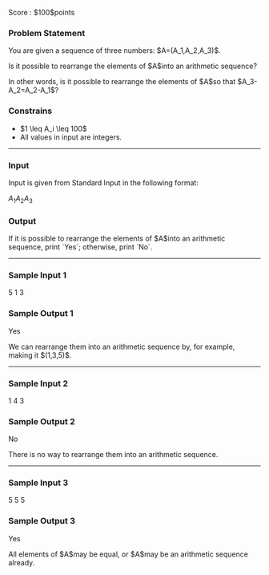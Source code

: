 
<div>

<span>

<span>

<p>
Score : $100$points
</p>

<div>

<section>

### **Problem Statement**

<p>
You are given a sequence of three numbers: $A=(A_1,A_2,A_3)$.
</p>

<p>
Is it possible to rearrange the elements of $A$into an arithmetic sequence?
</p>

<p>
In other words, is it possible to rearrange the elements of $A$so that $A_3-A_2=A_2-A_1$?
</p>

</section>

</div>

<div>

<section>

### **Constrains**

<ul>

<li>
$1 \leq A_i \leq 100$
</li>

<li>
All values in input are integers.
</li>

</ul>

</section>

</div>

---

<div>

<div>

<section>

### **Input**

<p>
Input is given from Standard Input in the following format:
</p>

<div>

$A_1$$A_2$$A_3$
</div>

</section>

</div>

<div>

<section>

### **Output**

<p>
If it is possible to rearrange the elements of $A$into an arithmetic sequence, print `Yes`; otherwise, print `No`.
</p>

</section>

</div>

</div>

---

<div>

<section>

### **Sample Input 1**

<div>

5 1 3

</div>

</section>

</div>

<div>

<section>

### **Sample Output 1**

<div>

Yes

</div>

<p>
We can rearrange them into an arithmetic sequence by, for example, making it $(1,3,5)$.
</p>

</section>

</div>

---

<div>

<section>

### **Sample Input 2**

<div>

1 4 3

</div>

</section>

</div>

<div>

<section>

### **Sample Output 2**

<div>

No

</div>

<p>
There is no way to rearrange them into an arithmetic sequence.
</p>

</section>

</div>

---

<div>

<section>

### **Sample Input 3**

<div>

5 5 5

</div>

</section>

</div>

<div>

<section>

### **Sample Output 3**

<div>

Yes

</div>

<p>
All elements of $A$may be equal, or $A$may be an arithmetic sequence already.
</p>

</section>

</div>

</span>

</span>

</div>
